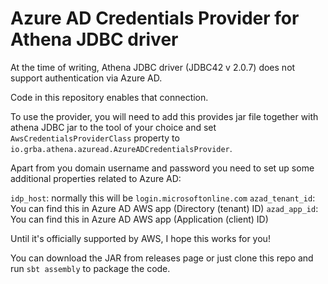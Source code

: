 # Azure AD Credentials Provider for Athena JDBC driver

At the time of writing, Athena JDBC driver (JDBC42 v 2.0.7) does not support authentication via Azure AD.

Code in this repository enables that connection.

To use the provider, you will need to add this provides jar file together with athena JDBC jar to the tool of your choice and set `AwsCredentialsProviderClass` property to `io.grba.athena.azuread.AzureADCredentialsProvider`.

Apart from you domain username and password you need to set up some additional properties related to Azure AD:

`idp_host`: normally this will be `login.microsoftonline.com`
`azad_tenant_id`:  You can find this in Azure AD AWS app (Directory (tenant) ID)
`azad_app_id`:  You can find this in Azure AD AWS app (Application (client) ID)

Until it's officially supported by AWS, I hope this works for you!

You can download the JAR from releases page or just clone this repo and run `sbt assembly` to package the code.